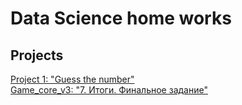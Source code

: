 # Data Science home works

## Projects

[Project 1: "Guess the number"](https://github.com/Nikita903416/sf_data_science/tree/main/project_0)  
[Game_core_v3: "7. Итоги. Финальное задание"](https://github.com/Nikita903416/sf_data_science/tree/main/Game_core_v3)
